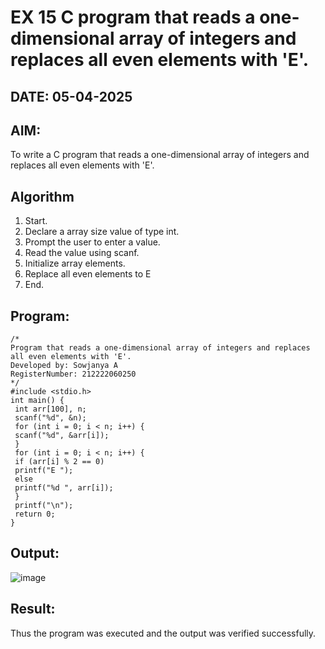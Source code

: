 # EX 15 C program that reads a one-dimensional array of integers and replaces all even elements with 'E'.
## DATE: 05-04-2025
## AIM:
To write a C program that reads a one-dimensional array of integers and replaces all even elements with 'E'.

## Algorithm
1. Start.
2. Declare a array size value of type int.
3. Prompt the user to enter a value.
4. Read the value using scanf.
5. Initialize array elements.
6. Replace all even elements to E
7. End.   

## Program:
```
/*
Program that reads a one-dimensional array of integers and replaces all even elements with 'E'.
Developed by: Sowjanya A
RegisterNumber: 212222060250 
*/
#include <stdio.h>
int main() {
 int arr[100], n;
 scanf("%d", &n);
 for (int i = 0; i < n; i++) {
 scanf("%d", &arr[i]);
 }
 for (int i = 0; i < n; i++) {
 if (arr[i] % 2 == 0)
 printf("E ");
 else
 printf("%d ", arr[i]);
 }
 printf("\n");
 return 0;
}  

```

## Output:

![image](https://github.com/user-attachments/assets/d472aba3-d8e5-4b1c-8b87-ca0f836672e9)

## Result:
Thus the program was executed and the output was verified successfully.
